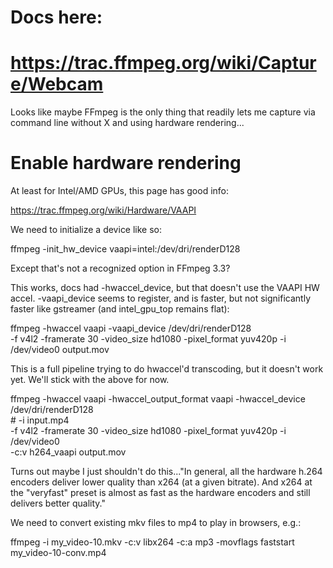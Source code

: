 # Docs here:
# https://trac.ffmpeg.org/wiki/Capture/Webcam

Looks like maybe FFmpeg is the only thing that readily lets me capture via
command line without X and using hardware rendering...

# Enable hardware rendering

At least for Intel/AMD GPUs, this page has good info:

https://trac.ffmpeg.org/wiki/Hardware/VAAPI

We need to initialize a device like so:

  ffmpeg -init_hw_device vaapi=intel:/dev/dri/renderD128

Except that's not a recognized option in FFmpeg 3.3?

This works, docs had -hwaccel_device, but that doesn't use the VAAPI HW accel.
-vaapi_device seems to register, and is faster, but not significantly faster
like gstreamer (and intel_gpu_top remains flat):

  ffmpeg -hwaccel vaapi -vaapi_device /dev/dri/renderD128 \
    -f v4l2 -framerate 30 -video_size hd1080 -pixel_format yuv420p -i /dev/video0 output.mov

This is a full pipeline trying to do hwaccel'd transcoding, but it doesn't work
yet. We'll stick with the above for now.

  ffmpeg -hwaccel vaapi -hwaccel_output_format vaapi -hwaccel_device /dev/dri/renderD128 \
    # -i input.mp4 \
    -f v4l2 -framerate 30 -video_size hd1080 -pixel_format yuv420p -i /dev/video0 \
    -c:v h264_vaapi output.mov

Turns out maybe I just shouldn't do this..."In general, all the hardware h.264
encoders deliver lower quality than x264 (at a given bitrate). And x264 at the
"veryfast" preset is almost as fast as the hardware encoders and still delivers
better quality."

We need to convert existing mkv files to mp4 to play in browsers, e.g.:

ffmpeg -i my_video-10.mkv -c:v libx264 -c:a mp3 -movflags faststart my_video-10-conv.mp4
